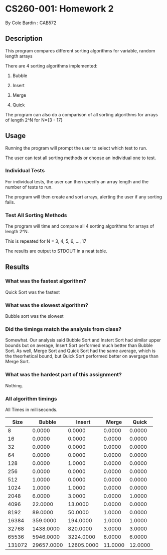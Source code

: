 # CS260-001: Homework 2

By Cole Bardin : CAB572

## Description

This program compares different sorting algorithms for variable, random length arrays

There are 4 sorting algorithms implemented:

1) Bubble 

2) Insert

3) Merge

4) Quick

The program can also do a comparison of all sorting algorithms for arrays of length 2^N for N={3 - 17}

## Usage

Running the program will prompt the user to select which test to run.

The user can test all sorting methods or choose an individual one to test.

### Individual Tests 

For individual tests, the user can then specify an array length and the number of tests to run.

The program will then create and sort arrays, alerting the user if any sorting fails.

### Test All Sorting Methods

The program will time and compare all 4 sorting algorithms for arrays of length 2^N.

This is repeated for N = 3, 4, 5, 6, ..., 17

The results are output to STDOUT in a neat table.

## Results

### What was the fastest algorithm?

Quick Sort was the fastest

### What was the slowest algorithm?

Bubble sort was the slowest

### Did the timings match the analysis from class?

Somewhat. Our analysis said Bubble Sort and Instert Sort had similar upper bounds but on average, Insert Sort performed much better than Bubble Sort. As well, Merge Sort and Quick Sort had the same average, which is the theorhetical bound, but Quick Sort performed better on avergage than Merge Sort.

### What was the hardest part of this assignment?

Nothing.

### All algorithm timings

All Times in milliseconds.

|    Size |     Bubble |     Insert |      Merge |      Quick |
| --- | --- | --- | --- | --- |
|       8 |     0.0000 |     0.0000 |     0.0000 |     0.0000 |
|      16 |     0.0000 |     0.0000 |     0.0000 |     0.0000 |
|      32 |     0.0000 |     0.0000 |     0.0000 |     0.0000 |
|      64 |     0.0000 |     0.0000 |     0.0000 |     0.0000 |
|     128 |     0.0000 |     1.0000 |     0.0000 |     0.0000 |
|     256 |     0.0000 |     0.0000 |     0.0000 |     0.0000 |
|     512 |     1.0000 |     0.0000 |     0.0000 |     0.0000 |
|    1024 |     1.0000 |     1.0000 |     0.0000 |     0.0000 |
|    2048 |     6.0000 |     3.0000 |     0.0000 |     1.0000 |
|    4096 |    22.0000 |    13.0000 |     0.0000 |     0.0000 |
|    8192 |    89.0000 |    50.0000 |     1.0000 |     0.0000 |
|   16384 |   359.0000 |   194.0000 |     1.0000 |     1.0000 |
|   32768 |  1438.0000 |   820.0000 |     3.0000 |     3.0000 |
|   65536 |  5946.0000 |  3224.0000 |     6.0000 |     6.0000 |
|  131072 | 29657.0000 | 12605.0000 |    11.0000 |    12.0000 |

